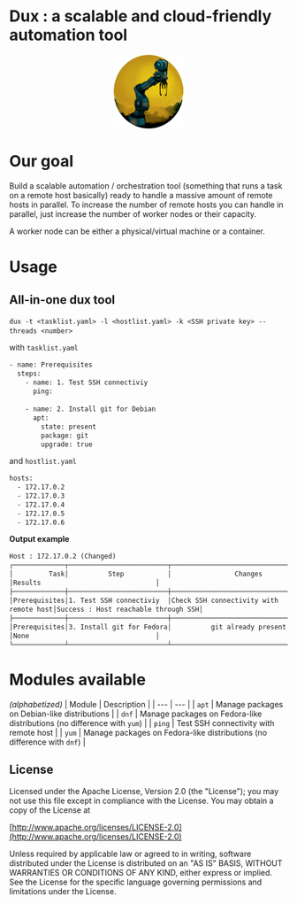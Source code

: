 # Dux : a scalable and cloud-friendly automation tool
<div align="center">
<img src="img/dux.png " width="25%">
</div>

# Our goal
Build a scalable automation / orchestration tool (something that runs a task on a remote host basically) ready to handle a massive amount of remote hosts in parallel. To increase the number of remote hosts you can handle in parallel, just increase the number of worker nodes or their capacity.

A worker node can be either a physical/virtual machine or a container.

# Usage

## All-in-one dux tool

`dux -t <tasklist.yaml> -l <hostlist.yaml> -k <SSH private key> --threads <number>`

with `tasklist.yaml`
~~~
- name: Prerequisites
  steps:
    - name: 1. Test SSH connectiviy
      ping:

    - name: 2. Install git for Debian
      apt:
        state: present
        package: git
        upgrade: true
~~~
and `hostlist.yaml`
~~~
hosts:
  - 172.17.0.2
  - 172.17.0.3
  - 172.17.0.4
  - 172.17.0.5
  - 172.17.0.6
~~~
**Output example**

~~~
Host : 172.17.0.2 (Changed)
┌─────────────┬─────────────────────────┬───────────────────────────────────────┬────────────────────────────────────┐
│         Task│          Step           │                Changes                │Results                             │
├─────────────┼─────────────────────────┼───────────────────────────────────────┼────────────────────────────────────┤
│Prerequisites│1. Test SSH connectiviy  │Check SSH connectivity with remote host│Success : Host reachable through SSH│
├─────────────┼─────────────────────────┼───────────────────────────────────────┼────────────────────────────────────┤
│Prerequisites│3. Install git for Fedora│          git already present          │None                                │
└─────────────┴─────────────────────────┴───────────────────────────────────────┴────────────────────────────────────┘
~~~

# Modules available
*(alphabetized)*
| Module | Description |
| ---      | ---      |
| `apt`   | Manage packages on Debian-like distributions |
| `dnf` | Manage packages on Fedora-like distributions (no difference with `yum`) |
| `ping`   | Test SSH connectivity with remote host |
| `yum` | Manage packages on Fedora-like distributions (no difference with `dnf`) |

## License
Licensed under the Apache License, Version 2.0 (the "License");
you may not use this file except in compliance with the License.
You may obtain a copy of the License at

[http://www.apache.org/licenses/LICENSE-2.0](http://www.apache.org/licenses/LICENSE-2.0)

Unless required by applicable law or agreed to in writing, software
distributed under the License is distributed on an "AS IS" BASIS,
WITHOUT WARRANTIES OR CONDITIONS OF ANY KIND, either express or implied.
See the License for the specific language governing permissions and
limitations under the License.
